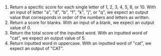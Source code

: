 1. Return a specific score for each single letter of 1, 2, 3, 4, 5, 8, or 10. With an input of letter "a", "d", "b", "f", "k", "j", or "q", we expect an output value that corresponds in order of the numbers and letters as written.
2. Return a score for blanks.  With an input of a blank, we expect an output value of 0.
3. Return the total score of the inputted word. With an inputted word of "cat", we expect an output value of 5.
4. Return inputted word in uppercase. With an inputted word of "cat", we expect an output of "CAT".
